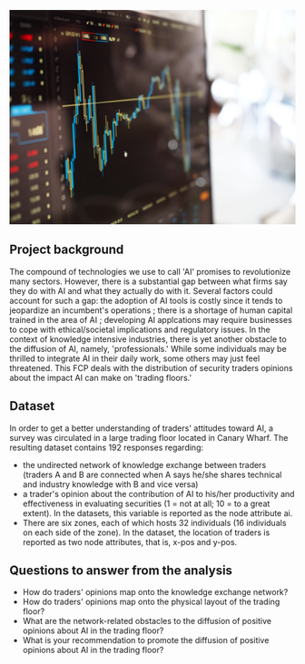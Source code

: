 ![trade!](image.jpg)

## Project background

The compound of technologies we use to call 'AI' promises to revolutionize many sectors. However, there is a substantial gap between what firms say they do with AI and what they actually do with it. Several factors could account for such a gap: the adoption of AI tools is costly since it tends to jeopardize an incumbent's operations ; there is a shortage of human capital trained in the area of AI ; developing AI applcations may require businesses to cope with ethical/societal implications and regulatory issues. In the context of knowledge intensive industries, there is yet another obstacle to the diffusion of AI, namely, 'professionals.' While some individuals may be thrilled to integrate AI in their daily work, some others may just feel threatened. This FCP deals with the distribution of security traders opinions about the impact AI can make on 'trading floors.'

## Dataset

In order to get a better understanding of traders' attitudes toward AI, a survey was circulated in a large trading floor located in Canary Wharf. The resulting dataset  contains 192 responses regarding:

* the undirected network of knowledge exchange between traders (traders A and B are connected when A says he/she shares technical and industry knowledge with B and vice versa)
* a trader's opinion about the contribution of AI to his/her productivity and effectiveness in evaluating securities (1 = not at all; 10 = to a great extent). In the datasets, this variable is reported as the node attribute ai.
* There are six zones, each of which hosts 32 individuals (16 individuals on each side of the zone). In the dataset, the location of traders is reported as two node attributes, that is, x-pos and y-pos.

## Questions to answer from the analysis 

- How do traders' opinions map onto the knowledge exchange network?
- How do traders' opinions map onto the physical layout of the trading floor?
- What are the network-related obstacles to the diffusion of positive opinions about AI in the trading floor?
- What is your recommendation to promote the diffusion of positive opinions about AI in the trading floor?

